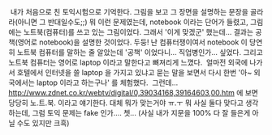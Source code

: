  내가 처음으로 친 토익시험으로 기억한다. 그림을 보고 그 장면을 설명하는 문장을 골라라(아니면 그 반대일수도;;) 뭐 이런 문제였는데, notebook 이라는 단어가 들렸고, 그림에는 노트북(컴퓨터)를 쓰고 있는 그림이었다. 그래서 '이게 맞겠군' 했는데... 결과는 공책(영어로 notebook)을 설명한 것이었다. 두둥! 난 컴퓨터쟁이여서 notebook 이 당연히 노트북 컴퓨터를 말하는 줄 알았는데 '공책' 이었다니... 직업병인가... 싶었다. 그리고 노트북 컴퓨터는 영어로 laptop 이라고 말한다고 뼈져리게 느꼈다.
 얼마전 외국에 나가서 호텔에서 인터넷을 쓸 laptop 을 가지고 있냐고 묻는 말을 보면서 다시 한번 '아~ 외국에서는 laptop 이라고 하는구나' 를 체험했다.
 그런데... <http://www.zdnet.co.kr/webtv/digital/0,39034168,39164603,00.htm> 에 보면 당당히 노.트.북. 이라고 얘기한다. 대체 뭐가 맞는거야 ㅠ.ㅜ 뭐 사실 둘다 맞다고 생각하는데, 그럼 토익 문제는 fake 인가.... 쳇... (사실 내가 지문을 100% 다 잘 들은게 아닐 수도 있지만 크흑)

